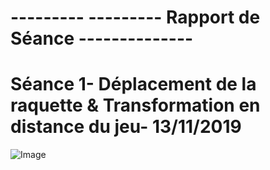 # ---------  --------- Rapport de Séance --------------





# Séance 1- Déplacement de la raquette & Transformation en distance du jeu- 13/11/2019 
![Image](https://github.com/FernandesWilliam/Ponguino/tree/master/Ressource/Position_raquette.png)
